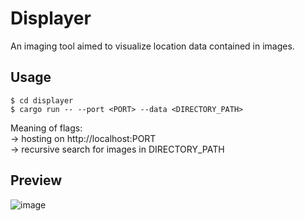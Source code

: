 # Displayer

An imaging tool aimed to visualize location data contained in images.


## Usage
```
$ cd displayer
$ cargo run -- --port <PORT> --data <DIRECTORY_PATH>
```
Meaning of flags: <br/>
-> hosting on http://localhost:PORT <br/>
-> recursive search for images in DIRECTORY_PATH

## Preview
![image](https://user-images.githubusercontent.com/52134864/219718448-fdd1dd5b-79eb-4ecf-9821-9bb82ccb3cdf.png)
